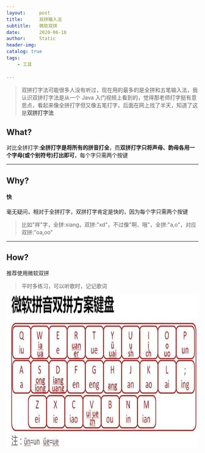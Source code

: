 ```yaml
---
layout:     post
title:      双拼输入法
subtitle:   微软双拼
date:       2020-06-10
author:     Static
header-img: 
catalog: true
tags:
    - 工具
    
---
```


> 双拼打字法可能很多人没有听过，现在用的最多的是全拼和五笔输入法，我认识双拼打字法是从一个 Java 入门视频上看到的，觉得那老师打字挺有意思点，看起来像全拼打字但又像五笔打字，后面在网上找了半天，知道了这是**双拼打字法**

## What?

对比全拼打字:**全拼打字是将所有的拼音打全**，而**双拼打字只将声母、韵母各用一个字母(或个别符号)打出即可**，每个字只需两个按键

---

## Why?

#### 快

毫无疑问，相对于全拼打字，双拼打字肯定是快的，因为每个字只需两个按键

> 比如"祥"字，全拼:xiang，双拼:"xd"，不过像"啊、哦"，全拼:"a,o"，对应双拼:"oa,oo"

---

## How?

推荐使用微软双拼

> 平时多练习，可以听歌时，记记歌词

<html>
    <img src="/img/tool/binary-input-method.jpg" width="600" height="400" /> 
</html>
